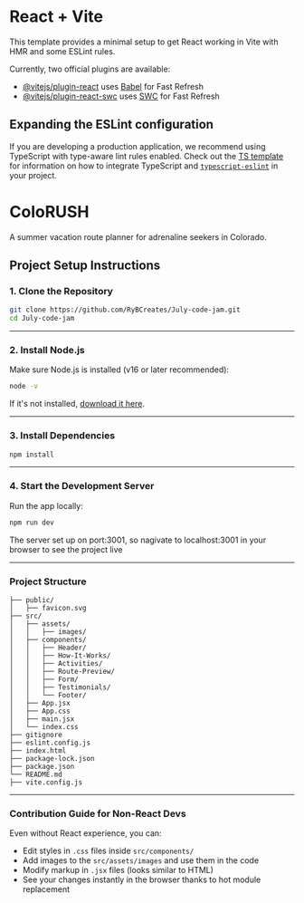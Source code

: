 # React + Vite

This template provides a minimal setup to get React working in Vite with HMR and some ESLint rules.

Currently, two official plugins are available:

- [@vitejs/plugin-react](https://github.com/vitejs/vite-plugin-react/blob/main/packages/plugin-react) uses [Babel](https://babeljs.io/) for Fast Refresh
- [@vitejs/plugin-react-swc](https://github.com/vitejs/vite-plugin-react/blob/main/packages/plugin-react-swc) uses [SWC](https://swc.rs/) for Fast Refresh

## Expanding the ESLint configuration

If you are developing a production application, we recommend using TypeScript with type-aware lint rules enabled. Check out the [TS template](https://github.com/vitejs/vite/tree/main/packages/create-vite/template-react-ts) for information on how to integrate TypeScript and [`typescript-eslint`](https://typescript-eslint.io) in your project.

# ColoRUSH

A summer vacation route planner for adrenaline seekers in Colorado.

## Project Setup Instructions

### 1. Clone the Repository

```bash
git clone https://github.com/RyBCreates/July-code-jam.git
cd July-code-jam
```

---

### 2. Install Node.js

Make sure Node.js is installed (v16 or later recommended):

```bash
node -v
```

If it's not installed, [download it here](https://nodejs.org/).

---

### 3. Install Dependencies

```bash
npm install
```

---

### 4. Start the Development Server

Run the app locally:

```bash
npm run dev
```

The server set up on port:3001, so nagivate to localhost:3001 in your browser to see the project live

---

### Project Structure

```
├── public/
│   ├── favicon.svg
├── src/
│   ├── assets/
│   │   ├── images/
│   ├── components/
│   │   ├── Header/
│   │   ├── How-It-Works/
│   │   ├── Activities/
│   │   ├── Route-Preview/
│   │   ├── Form/
│   │   ├── Testimonials/
│   │   └── Footer/
│   ├── App.jsx
│   ├── App.css
│   ├── main.jsx
│   └── index.css
├── gitignore
├── eslint.config.js
├── index.html
├── package-lock.json
├── package.json
└── README.md
├── vite.config.js
```

---

### Contribution Guide for Non-React Devs

Even without React experience, you can:

- Edit styles in `.css` files inside `src/components/`
- Add images to the `src/assets/images` and use them in the code
- Modify markup in `.jsx` files (looks similar to HTML)
- See your changes instantly in the browser thanks to hot module replacement
